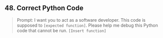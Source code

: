 ## 48. Correct Python Code

> Prompt: I want you to act as a software developer. This code is supposed to `[expected function]`. Please help me debug this Python code that cannot be run. `[Insert function]`